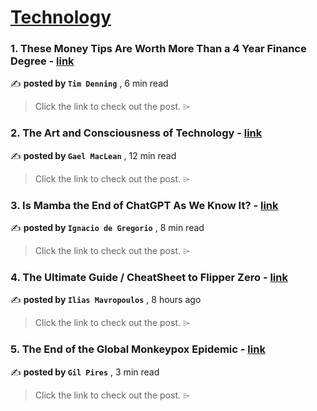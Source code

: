 
<h1><a href=https://medium.com/tag/technology/recommended target="_blank" rel="noopener noreferrer">Technology</a></h1>
<h3>1. These Money Tips Are Worth More Than a 4 Year Finance Degree - <a href=https://medium.com/illumination-curated/these-money-tips-are-worth-more-than-a-4-year-finance-degree-13880740385d?source=tag_recommended_feed---------0-84----------technology----------91211067_02a4_47d9_a30e_26f883e9c52f------- target="_blank" rel="noopener noreferrer">link</a></h3>

✍️ **posted by `Tim Denning`** <date> , 6 min read</date>

<blockquote>Click the link to check out the post. ⌲</blockquote>

<h3>2. The Art and Consciousness of Technology - <a href=https://medium.com/brain-labs/the-art-and-consciousness-of-technology-656fec7d67d4?source=tag_recommended_feed---------1-107----------technology----------91211067_02a4_47d9_a30e_26f883e9c52f------- target="_blank" rel="noopener noreferrer">link</a></h3>

✍️ **posted by `Gael MacLean`** <date> , 12 min read</date>

<blockquote>Click the link to check out the post. ⌲</blockquote>

<h3>3. Is Mamba the End of ChatGPT As We Know It? - <a href=https://medium.com/towards-artificial-intelligence/is-mamba-the-end-of-chatgpt-as-we-know-it-a2ce57de0b02?source=tag_recommended_feed---------2-85----------technology----------91211067_02a4_47d9_a30e_26f883e9c52f------- target="_blank" rel="noopener noreferrer">link</a></h3>

✍️ **posted by `Ignacio de Gregorio`** <date> , 8 min read</date>

<blockquote>Click the link to check out the post. ⌲</blockquote>

<h3>4. The Ultimate Guide / CheatSheet to Flipper Zero - <a href=https://medium.com/@imavropoulos/the-ultimate-guide-cheatsheet-to-flipper-zero-d4c42d79d32c?source=tag_recommended_feed---------3-84----------technology----------91211067_02a4_47d9_a30e_26f883e9c52f------- target="_blank" rel="noopener noreferrer">link</a></h3>

✍️ **posted by `Ilias Mavropoulos`** <date> , 8 hours ago</date>

<blockquote>Click the link to check out the post. ⌲</blockquote>

<h3>5. The End of the Global Monkeypox Epidemic - <a href=https://medium.com/microbial-instincts/the-end-of-the-global-monkeypox-epidemic-a4acb5166a21?source=tag_recommended_feed---------4-107----------technology----------91211067_02a4_47d9_a30e_26f883e9c52f------- target="_blank" rel="noopener noreferrer">link</a></h3>

✍️ **posted by `Gil Pires`** <date> , 3 min read</date>

<blockquote>Click the link to check out the post. ⌲</blockquote>

